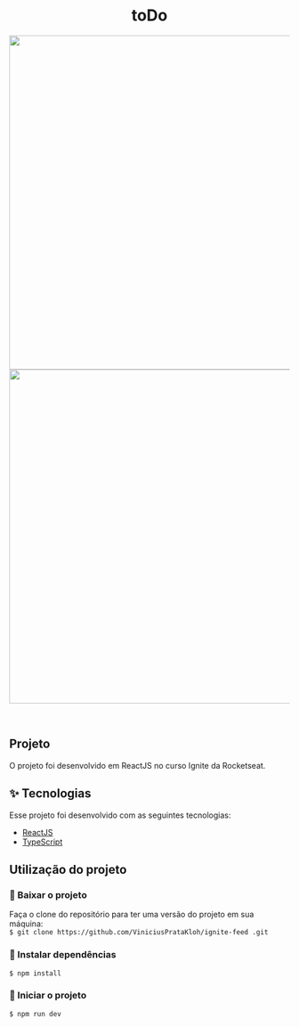 <h1 align="center">
  toDo 
</h1>

<p align="center">
  <img src="./presentation-1.png" width="600">
  <img src="./presentation-2.png" width="600">
</p>

<br>

##  Projeto

O projeto foi desenvolvido em ReactJS no curso Ignite da Rocketseat.

## ✨ Tecnologias

Esse projeto foi desenvolvido com as seguintes tecnologias:

- [ReactJS](https://reactjs.org/)
- [TypeScript](https://www.typescriptlang.org/)

## Utilização do projeto

### 💾 Baixar o projeto
Faça o clone do repositório para ter uma versão do projeto em sua máquina:<br/>
`$ git clone https://github.com/ViniciusPrataKloh/ignite-feed
.git`

### 🧰 Instalar dependências
`$ npm install`  

### 🚀 Iniciar o projeto
`$ npm run dev`
<br />

